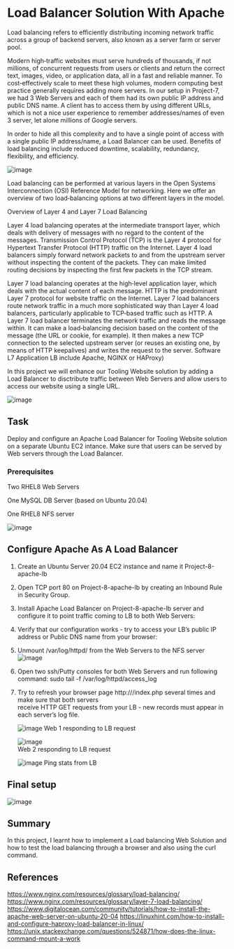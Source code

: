 # Load Balancer Solution With Apache

Load balancing refers to efficiently distributing incoming network traffic across a group of backend servers, also known as a server farm or server pool.

Modern high‑traffic websites must serve hundreds of thousands, if not millions, of concurrent requests from users or clients and return the correct text, images, video, or application data, all in a fast and reliable manner. To cost‑effectively scale to meet these high volumes, modern computing best practice generally requires adding more servers. In our setup in Project-7, we had 3 Web Servers and each of them had its own public IP address and public DNS name. A client has to access them by using different URLs, which is not a nice user experience to remember addresses/names of even 3 server, let alone millions of Google servers.

In order to hide all this complexity and to have a single point of access with a single public IP address/name, a Load Balancer can be used. Benefits of load balancing include reduced downtime, scalability, redundancy, flexibility, and efficiency.


![image](https://user-images.githubusercontent.com/78841364/114626197-596d9480-9c81-11eb-8e7b-d3c761f468b2.png)



Load balancing can be performed at various layers in the Open Systems Interconnection (OSI) Reference Model for networking. Here we offer an overview of two load‑balancing options at two different layers in the model.

Overview of Layer 4 and Layer 7 Load Balancing

Layer 4 load balancing operates at the intermediate transport layer, which deals with delivery of messages with no regard to the content of the messages. Transmission Control Protocol (TCP) is the Layer 4 protocol for Hypertext Transfer Protocol (HTTP) traffic on the Internet. Layer 4 load balancers simply forward network packets to and from the upstream server without inspecting the content of the packets. They can make limited routing decisions by inspecting the first few packets in the TCP stream.

Layer 7 load balancing operates at the high‑level application layer, which deals with the actual content of each message. HTTP is the predominant Layer 7 protocol for website traffic on the Internet. Layer 7 load balancers route network traffic in a much more sophisticated way than Layer 4 load balancers, particularly applicable to TCP‑based traffic such as HTTP. A Layer 7 load balancer terminates the network traffic and reads the message within. It can make a load‑balancing decision based on the content of the message (the URL or cookie, for example). It then makes a new TCP connection to the selected upstream server (or reuses an existing one, by means of HTTP keepalives) and writes the request to the server. Software L7 Application LB include Apache, NGINX or HAProxy)


In this project we will enhance our Tooling Website solution by adding a Load Balancer to disctribute traffic between Web Servers and allow users to access our website using a single URL.


![image](https://user-images.githubusercontent.com/78841364/114834409-84013f80-9d9e-11eb-8442-df85684d9828.png)


## Task

Deploy and configure an Apache Load Balancer for Tooling Website solution on a separate Ubuntu EC2 intance. Make sure that users can be served by Web servers through the Load Balancer.

### Prerequisites

Two RHEL8 Web Servers

One MySQL DB Server (based on Ubuntu 20.04)

One RHEL8 NFS server


![image](https://user-images.githubusercontent.com/78841364/114838408-b01ebf80-9da2-11eb-88b3-96acb9fafe14.png)


## Configure Apache As A Load Balancer

1. Create an Ubuntu Server 20.04 EC2 instance and name it Project-8-apache-lb
2. Open TCP port 80 on Project-8-apache-lb by creating an Inbound Rule in Security Group.
3. Install Apache Load Balancer on Project-8-apache-lb server and configure it to point traffic coming to LB to both Web Servers:
4. Verify that our configuration works - try to access your LB’s public IP address or Public DNS name from your browser:
5. Unmount /var/log/httpd/ from the Web Servers to the NFS server 
   ![image](https://user-images.githubusercontent.com/78841364/115362081-3108fd00-a18f-11eb-87c7-3647cc25adb1.png)

7. Open two ssh/Putty consoles for both Web Servers and run following command:
   sudo tail -f /var/log/httpd/access_log

8. Try to refresh your browser page http://<Load-Balancer-Public-IP-Address-or-Public-DNS-Name>/index.php several times and make sure that both servers    
   receive HTTP GET requests from your LB - new records must appear in each server’s log file.
 
 
 

    ![image](https://user-images.githubusercontent.com/78841364/115430919-c7aadd80-a1d2-11eb-95e6-cdc7cad54001.png) 
     Web 1 responding to LB request
    
    
    
    ![image](https://user-images.githubusercontent.com/78841364/115431127-f628b880-a1d2-11eb-8219-4539dec3e58d.png)  
      Web 2 responding to LB request
     
     
     
     
     
     ![image](https://user-images.githubusercontent.com/78841364/115431320-2b350b00-a1d3-11eb-9b35-658a1a8208fa.png)  Ping stats from LB



## Final setup

![image](https://user-images.githubusercontent.com/78841364/115895702-b65b0e80-a428-11eb-90b7-d150f5ec07de.png)


## Summary
In this project, I learnt how to implement a Load balancing Web Solution and how to test the load balancing through a browser and also using the curl command.










## References

https://www.nginx.com/resources/glossary/load-balancing/
https://www.nginx.com/resources/glossary/layer-7-load-balancing/
https://www.digitalocean.com/community/tutorials/how-to-install-the-apache-web-server-on-ubuntu-20-04
https://linuxhint.com/how-to-install-and-configure-haproxy-load-balancer-in-linux/
https://unix.stackexchange.com/questions/524871/how-does-the-linux-command-mount-a-work


